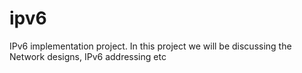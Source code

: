 ipv6
====

IPv6 implementation project. In this project we will be discussing the Network designs, IPv6 addressing etc
